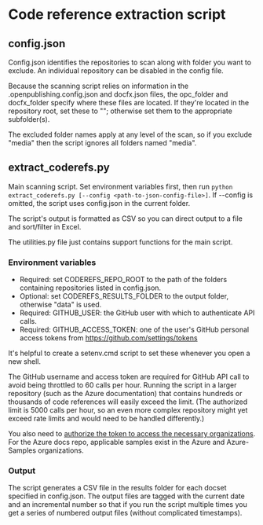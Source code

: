 # Code reference extraction script

## config.json

Config.json identifies the repositories to scan along with folder you want to exclude. An individual repository can be disabled in the config file.

Because the scanning script relies on information in the .openpublishing.config.json and docfx.json files, the opc_folder and docfx_folder specify where these files are located. If they're located in the repository root, set these to ""; otherwise set them to the appropriate subfolder(s).

The excluded folder names apply at any level of the scan, so if you exclude "media" then the script ignores all folders named "media".

## extract_coderefs.py

Main scanning script. Set environment variables first, then run `python extract_coderefs.py [--config <path-to-json-config-file>]`. If --config is omitted, the script uses config.json in the current folder.

The script's output is formatted as CSV so you can direct output to a file and sort/filter in Excel.

The utilities.py file just contains support functions for the main script.

### Environment variables

- Required: set CODEREFS_REPO_ROOT to the path of the folders containing repositories listed in config.json.
- Optional: set CODEREFS_RESULTS_FOLDER to the output folder, otherwise "data" is used.
- Required: GITHUB_USER: the GitHub user with which to authenticate API calls.
- Required: GITHUB_ACCESS_TOKEN: one of the user's GitHub personal access tokens from https://github.com/settings/tokens

It's helpful to create a setenv.cmd script to set these whenever you open a new shell.

The GitHub username and access token are required for GitHub API call to avoid being throttled to 60 calls per hour. Running the script in a larger repository (such as the Azure documentation) that contains hundreds or thousands of code references will easily exceed the limit. (The authorized limit is 5000 calls per hour, so an even more complex repository might yet exceed rate limits and would need to be handled differently.)

You also need to [authorize the token to access the necessary organizations](https://docs.github.com/en/github/authenticating-to-github/authenticating-with-saml-single-sign-on/authorizing-a-personal-access-token-for-use-with-saml-single-sign-on). For the Azure docs repo, applicable samples exist in the Azure and Azure-Samples organizations.

### Output

The script generates a CSV file in the results folder for each docset specified in config.json. The output files are tagged with the current date and an incremental number so that if you run the script multiple times you get a series of numbered output files (without complicated timestamps).
